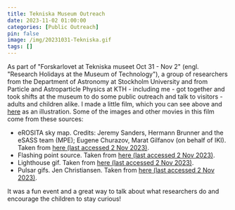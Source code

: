 ```yaml
---
title: Tekniska Museum Outreach
date: 2023-11-02 01:00:00
categories: [Public Outreach]
pin: false
image: /img/20231031-Tekniska.gif
tags: []
---
```

 
As part of "Forskarlovet at Tekniska museet Oct 31 - Nov 2" (engl. "Research Holidays at the Museum of Technology"), a group of researchers from the Department of Astronomy at Stockholm University and from Particle and Astroparticle Physics at KTH - including me - got together and took shifts at the museum to do some public outreach and talk to visitors - adults and children alike. I made a little film, which you can see above and [here](/img/20231031-Tekniska.gif) as an illustration. Some of the images and other movies in this film come from these sources:
- eROSITA sky map. Credits: Jeremy Sanders, Hermann Brunner and the eSASS team (MPE); Eugene Churazov, Marat Gilfanov (on behalf of IKI). Taken from [here (last accessed 2 Nov 2023)](https://www.mpe.mpg.de/7461761/news20200619).
- Flashing point source. Taken from [here (last accessed 2 Nov 2023)](https://gifer.com/en/1F3Q).
- Lighthouse gif. Taken from [here (last accessed 2 Nov 2023)](https://giphy.com/gifs/animation-doughnuts-lighthouse-Cd9XcHdZEIcaA).
- Pulsar gifs. Jen Christiansen. Taken from [here (last accessed 2 Nov 2023)](https://blogs.scientificamerican.com/sa-visual/pop-culture-pulsar-the-science-behind-joy-division-s-unknown-pleasures-album-cover/).

It was a fun event and a great way to talk about what researchers do and encourage the children to stay curious!